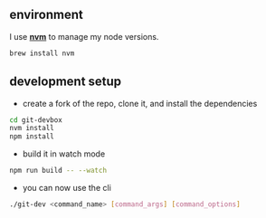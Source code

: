 ## environment

I use **[nvm](https://github.com/nvm-sh/nvm)** to manage my node versions.

```bash
brew install nvm
```

## development setup

- create a fork of the repo, clone it, and install the dependencies

```bash
cd git-devbox
nvm install
npm install
```

- build it in watch mode

```bash
npm run build -- --watch
```

- you can now use the cli

```bash
./git-dev <command_name> [command_args] [command_options]
```
